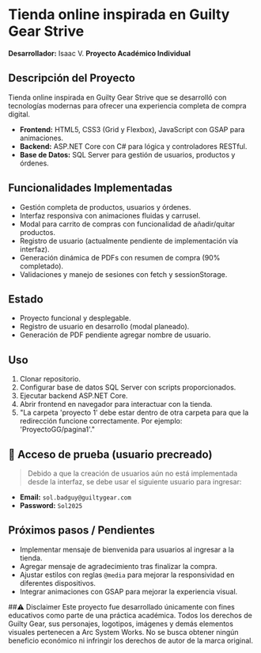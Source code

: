 # Tienda online inspirada en Guilty Gear Strive

**Desarrollador:** Isaac V.
**Proyecto Académico Individual**

## Descripción del Proyecto
Tienda online inspirada en Guilty Gear Strive que se desarrolló con tecnologías modernas para ofrecer una experiencia completa de compra digital.

- **Frontend:** HTML5, CSS3 (Grid y Flexbox), JavaScript con GSAP para animaciones.  
- **Backend:** ASP.NET Core con C# para lógica y controladores RESTful.  
- **Base de Datos:** SQL Server para gestión de usuarios, productos y órdenes.

## Funcionalidades Implementadas
- Gestión completa de productos, usuarios y órdenes.  
- Interfaz responsiva con animaciones fluidas y carrusel.  
- Modal para carrito de compras con funcionalidad de añadir/quitar productos.  
- Registro de usuario (actualmente pendiente de implementación vía interfaz).  
- Generación dinámica de PDFs con resumen de compra (90% completado).  
- Validaciones y manejo de sesiones con fetch y sessionStorage.

## Estado
- Proyecto funcional y desplegable.  
- Registro de usuario en desarrollo (modal planeado).  
- Generación de PDF pendiente agregar nombre de usuario.

## Uso
1. Clonar repositorio.  
2. Configurar base de datos SQL Server con scripts proporcionados.  
3. Ejecutar backend ASP.NET Core.  
4. Abrir frontend en navegador para interactuar con la tienda.
5. "La carpeta 'proyecto 1' debe estar dentro de otra carpeta para que la redirección funcione correctamente. Por ejemplo: 'ProyectoGG/pagina1'."

## 🔐 Acceso de prueba (usuario precreado)

> Debido a que la creación de usuarios aún no está implementada desde la interfaz, se debe usar el siguiente usuario para ingresar:
- **Email:** `sol.badguy@guiltygear.com`  
- **Password:** `Sol2025`

## Próximos pasos / Pendientes
- Implementar mensaje de bienvenida para usuarios al ingresar a la tienda.  
- Agregar mensaje de agradecimiento tras finalizar la compra.  
- Ajustar estilos con reglas `@media` para mejorar la responsividad en diferentes dispositivos.  
- Integrar animaciones con GSAP para mejorar la experiencia visual.

##⚠️ Disclaimer
Este proyecto fue desarrollado únicamente con fines educativos como parte de una práctica académica.
Todos los derechos de Guilty Gear, sus personajes, logotipos, imágenes y demás elementos visuales pertenecen a Arc System Works.
No se busca obtener ningún beneficio económico ni infringir los derechos de autor de la marca original.
